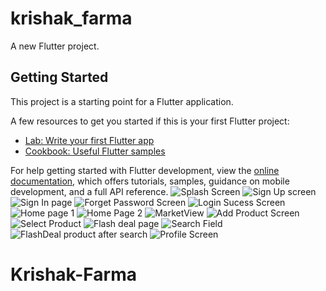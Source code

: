 # krishak_farma

A new Flutter project.

## Getting Started

This project is a starting point for a Flutter application.

A few resources to get you started if this is your first Flutter project:

- [Lab: Write your first Flutter app](https://docs.flutter.dev/get-started/codelab)
- [Cookbook: Useful Flutter samples](https://docs.flutter.dev/cookbook)

For help getting started with Flutter development, view the
[online documentation](https://docs.flutter.dev/), which offers tutorials,
samples, guidance on mobile development, and a full API reference.
![Splash  Screen](https://user-images.githubusercontent.com/100555105/215269680-64608900-6034-4945-9940-fc18f55b702c.jpeg)
![Sign Up screen](https://user-images.githubusercontent.com/100555105/215269682-ffedc4a7-12e4-404d-af3f-02088192b920.jpeg)
![Sign In page](https://user-images.githubusercontent.com/100555105/215269688-8a34baca-5b41-46d3-ae0a-3c11b4b7de76.jpeg)
![Forget Password Screen](https://user-images.githubusercontent.com/100555105/215269746-957ebff6-e37c-4e03-8a7c-3eb077fb51b2.jpeg)
![Login Sucess Screen](https://user-images.githubusercontent.com/100555105/215269691-38d33186-9e22-489e-844d-84465038fa75.jpeg)
![Home page 1](https://user-images.githubusercontent.com/100555105/215269729-63ca89d6-f294-43d6-88fb-a14ede396f7d.jpeg)
![Home Page 2](https://user-images.githubusercontent.com/100555105/215269694-cf2b7f8f-2edd-4849-85b9-2e6b0a83b86d.jpeg)
![MarketView](https://user-images.githubusercontent.com/100555105/215269766-2bc26051-9eef-48dd-97cb-60b83e96dcdc.jpeg)
![Add Product Screen](https://user-images.githubusercontent.com/100555105/215269963-fd0c51d4-fba0-467b-bab4-2f1b1c3bcf2c.jpeg)
![Select Product](https://user-images.githubusercontent.com/100555105/215269967-439379cc-4d44-4ef6-a2d2-c86cd1751028.jpeg)
![Flash deal page](https://user-images.githubusercontent.com/100555105/215269989-8aea4f28-0e7a-42fa-9fe7-37fb87f8f781.jpeg)
![Search Field](https://user-images.githubusercontent.com/100555105/215270007-342f4822-e018-46e7-886d-4564ca40a913.jpeg)
![FlashDeal product after search](https://user-images.githubusercontent.com/100555105/215270013-a239c808-7815-4fee-8aa4-fafeb9f4fde9.jpeg)
![Profile Screen](https://user-images.githubusercontent.com/100555105/215270210-b25c9675-ee38-4395-9921-669f339d14cc.jpeg)
# Krishak-Farma
